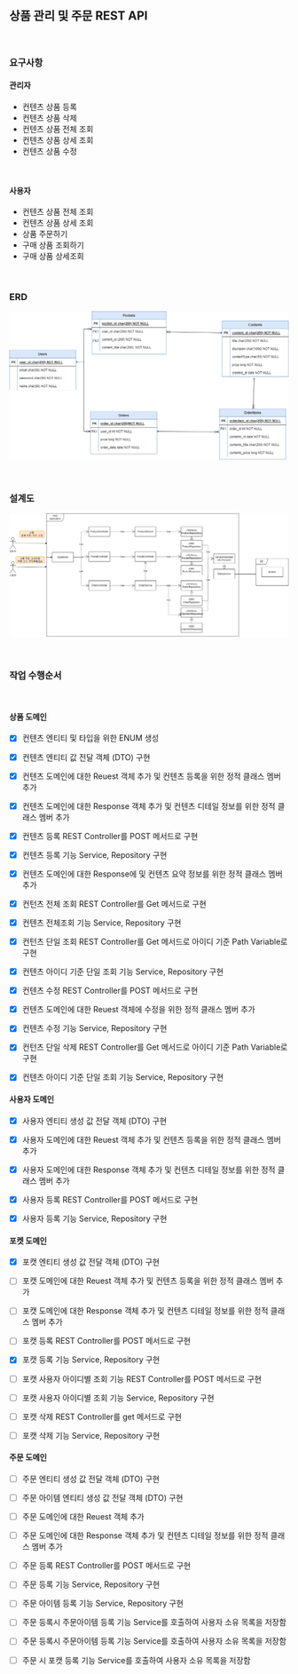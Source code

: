 
## 상품 관리 및 주문 REST API

</br>

### 요구사항

#### 관리자
- 컨텐츠 상품 등록
- 컨텐츠 상품 삭제
- 컨텐츠 상품 전체 조회
- 컨텐츠 상품 상세 조회  
- 컨텐츠 상품 수정

</br>

#### 사용자
- 컨텐츠 상품 전체 조회
- 컨텐츠 상품 상세 조회  
- 상품 주문하기
- 구매 상품 조회하기
- 구매 상품 상세조회


</br>

### ERD

![image](/doc/상품주문ERD.png)

</br>

### 설계도 

![image](/doc/AZ_상품도메인.png)

</br>

### 작업 수행순서 

</br>

#### 상품 도메인

- [x] 컨텐츠 엔티티 및 타입을 위한 ENUM 생성
- [x] 컨텐츠 엔티티 값 전달 객체 (DTO) 구현

- [x] 컨텐츠 도메인에 대한 Reuest 객체 추가 및  컨텐츠 등록을 위한 정적 클래스 멤버 추가
- [x] 컨텐츠 도메인에 대한 Response 객체 추가 및 컨텐츠 디테일 정보를 위한 정적 클래스 멤버 추가


- [x] 컨텐츠 등록 REST Controller를 POST 메서드로 구현
- [x] 컨텐츠 등록 기능 Service, Repository 구현


- [x] 컨텐츠 도메인에 대한 Response에 및 컨텐츠 요약 정보를 위한 정적 클래스 멤버 추가
- [x] 컨턴츠 전체 조회 REST Controller를 Get 메서드로 구현
- [x] 컨텐츠 전체조회 기능 Service, Repository 구현


- [x] 컨턴츠 단일 조회 REST Controller를 Get 메서드로 아이디 기준 Path Variable로 구현
- [x] 컨텐츠 아이디 기준 단일 조회 기능 Service, Repository 구현


- [x] 컨텐츠 수정 REST Controller를 POST 메서드로 구현
- [x] 컨텐츠 도메인에 대한 Reuest 객체에 수정을 위한 정적 클래스 멤버 추가
- [x] 컨텐츠 수정  기능 Service, Repository 구현


- [x] 컨턴츠 단일 삭제 REST Controller를 Get 메서드로 아이디 기준 Path Variable로 구현
- [x] 컨텐츠 아이디 기준 단일 조회 기능 Service, Repository 구현


#### 사용자 도메인

- [x] 사용자 엔티티 생성 값 전달 객체 (DTO) 구현
- [x] 사용자 도메인에 대한 Reuest 객체 추가 및  컨텐츠 등록을 위한 정적 클래스 멤버 추가
- [x] 사용자 도메인에 대한 Response 객체 추가 및 컨텐츠 디테일 정보를 위한 정적 클래스 멤버 추가
- [x] 사용자 등록 REST Controller를 POST 메서드로 구현
- [x] 사용자 등록 기능 Service, Repository 구현


#### 포켓 도메인


- [x] 포캣 엔티티 생성 값 전달 객체 (DTO) 구현
- [ ] 포캣 도메인에 대한 Reuest 객체 추가 및  컨텐츠 등록을 위한 정적 클래스 멤버 추가
- [ ] 포캣 도메인에 대한 Response 객체 추가 및 컨텐츠 디테일 정보를 위한 정적 클래스 멤버 추가


- [ ] 포캣 등록 REST Controller를 POST 메서드로 구현
- [x] 포캣 등록 기능 Service, Repository 구현


- [ ] 포캣 사용자 아이디별 조회 기능 REST Controller를 POST 메서드로 구현
- [ ] 포캣 사용자 아이디별 조회 기능 Service, Repository 구현


- [ ] 포캣 삭제 REST Controller를 get 메서드로 구현
- [ ] 포캣 삭제 기능 Service, Repository 구현


#### 주문 도메인

- [ ] 주문 엔티티 생성 값 전달 객체 (DTO) 구현
- [ ] 주문 아이템 엔티티 생성 값 전달 객체 (DTO) 구현
- [ ] 주문 도메인에 대한 Reuest 객체 추가
- [ ] 주문 도메인에 대한 Response 객체 추가 및 컨텐츠 디테일 정보를 위한 정적 클래스 멤버 추가

- [ ] 주문 등록 REST Controller를 POST 메서드로 구현
- [ ] 주문 등록 기능 Service, Repository 구현

- [ ] 주문 아이템 등록 기능 Service, Repository 구현
- [ ] 주문 등록시 주문아이템 등록 기능 Service를 호출하여 사용자 소유 목록을 저장함
- [ ] 주문 등록시 주문아이템 등록 기능 Service를 호출하여 사용자 소유 목록을 저장함

- [ ] 주문 시 포캣 등록 기능 Service를 호출하여 사용자 소유 목록을 저장함


